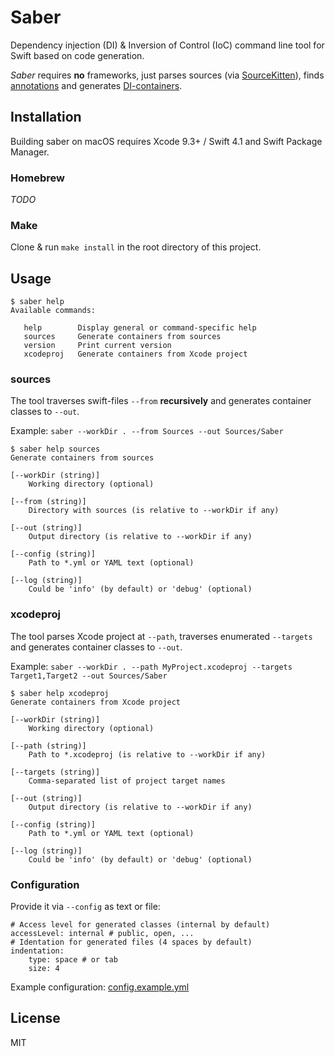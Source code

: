 # Saber

Dependency injection (DI) & Inversion of Control (IoC) command line tool for Swift based on code generation.

_Saber_ requires __no__ frameworks, just parses sources (via [SourceKitten](https://github.com/jpsim/SourceKitten)), finds [annotations](wiki/Annotations) and generates [DI-containers](wiki/Container).

## Installation

Building saber on macOS requires Xcode 9.3+ / Swift 4.1 and Swift Package Manager.

### Homebrew

_TODO_

### Make

Clone & run `make install` in the root directory of this project.

## Usage

```
$ saber help
Available commands:

   help        Display general or command-specific help
   sources     Generate containers from sources
   version     Print current version
   xcodeproj   Generate containers from Xcode project
```

### sources

The tool traverses swift-files `--from` __recursively__ and generates container classes to `--out`.

Example: `saber --workDir . --from Sources --out Sources/Saber`

```
$ saber help sources
Generate containers from sources

[--workDir (string)]
	Working directory (optional)

[--from (string)]
	Directory with sources (is relative to --workDir if any)

[--out (string)]
	Output directory (is relative to --workDir if any)

[--config (string)]
	Path to *.yml or YAML text (optional)

[--log (string)]
	Could be 'info' (by default) or 'debug' (optional)
```

### xcodeproj

The tool parses Xcode project at `--path`, traverses enumerated `--targets` and generates container classes to `--out`.

Example: `saber --workDir . --path MyProject.xcodeproj --targets Target1,Target2 --out Sources/Saber`

```
$ saber help xcodeproj
Generate containers from Xcode project

[--workDir (string)]
	Working directory (optional)

[--path (string)]
	Path to *.xcodeproj (is relative to --workDir if any)

[--targets (string)]
	Comma-separated list of project target names

[--out (string)]
	Output directory (is relative to --workDir if any)

[--config (string)]
	Path to *.yml or YAML text (optional)

[--log (string)]
	Could be 'info' (by default) or 'debug' (optional)
```

### Configuration

Provide it via `--config` as text or file:
```
# Access level for generated classes (internal by default)
accessLevel: internal # public, open, ...
# Identation for generated files (4 spaces by default)
indentation:
    type: space # or tab
    size: 4

```

Example configuration: [config.example.yml](config.example.yml)

## License

MIT
